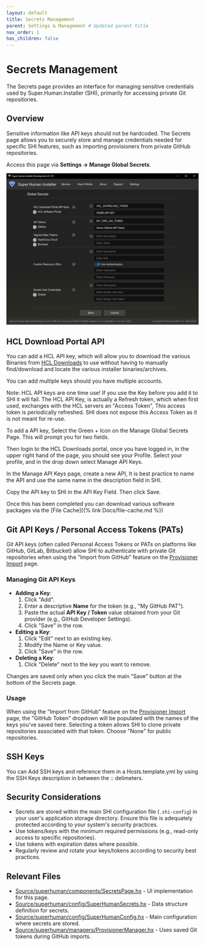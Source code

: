 ```yaml
---
layout: default
title: Secrets Management
parent: Settings & Management # Updated parent title
nav_order: 1
has_children: false
---
```


# Secrets Management

The Secrets page provides an interface for managing sensitive credentials used by Super.Human.Installer (SHI), primarily for accessing private Git repositories.

## Overview

Sensitive information like API keys should not be hardcoded. The Secrets page allows you to securely store and manage credentials needed for specific SHI features, such as importing provisioners from private GitHub repositories.

Access this page via **Settings -> Manage Global Secrets**.

![Secrets Management](../Assets/images/docs/secrets.png)

## HCL Download Portal API

You can add a HCL API key, which will allow you to download the various Binaries from [HCL Downloads](https://my.hcltechsw.com/downloads) to use without having to manually find/download and locate the various installer binaries/archives.

You can add multiple keys should you have multiple accounts.

Note: HCL API keys are one time use! If you use the Key before you add it to SHI it will fail. The HCL API Key, is actually a Refresh token, which when first used, exchanges with the HCL servers an "Access Token", This access token is periodically refreshed. SHI does not expose this Access Token as it is not meant for re-use.

To add a API key, Select the Green + Icon on the Manage Global Secrets Page. This will prompt you for two fields.

Then login to the HCL Downloads portal, once you have logged in, in the upper right hand of the page, you should see your Profile. Select your profile, and in the drop down select Manage API Keys.

In the Manage API Keys page, create a new API, It is best practice to name the API and use the same name in the description field in SHI.

Copy the API key to SHI in the API Key Field. Then click Save.

Once this has been completed you can download various software packages via the [File Cache]({% link Docs/file-cache.md %})

## Git API Keys / Personal Access Tokens (PATs)

Git API keys (often called Personal Access Tokens or PATs on platforms like GitHub, GitLab, Bitbucket) allow SHI to authenticate with private Git repositories when using the "Import from GitHub" feature on the [Provisioner Import](/Docs/provisioner-import) page.

### Managing Git API Keys

*   **Adding a Key**:
    1.  Click "Add".
    2.  Enter a descriptive **Name** for the token (e.g., "My GitHub PAT").
    3.  Paste the actual **API Key / Token** value obtained from your Git provider (e.g., GitHub Developer Settings).
    4.  Click "Save" in the row.
*   **Editing a Key**:
    1.  Click "Edit" next to an existing key.
    2.  Modify the Name or Key value.
    3.  Click "Save" in the row.
*   **Deleting a Key**:
    1.  Click "Delete" next to the key you want to remove.

Changes are saved only when you click the main "Save" button at the bottom of the Secrets page.

### Usage

When using the "Import from GitHub" feature on the [Provisioner Import](provisioner-import) page, the "GitHub Token" dropdown will be populated with the names of the keys you've saved here. Selecting a token allows SHI to clone private repositories associated with that token. Choose "None" for public repositories.

## SSH Keys

You can Add SSH keys and reference them in a Hosts.template.yml by using the SSH Keys description in between the :: delimeters.

## Security Considerations

*   Secrets are stored within the main SHI configuration file (`.shi-config`) in your user's application storage directory. Ensure this file is adequately protected according to your system's security practices.
*   Use tokens/keys with the minimum required permissions (e.g., read-only access to specific repositories).
*   Use tokens with expiration dates where possible.
*   Regularly review and rotate your keys/tokens according to security best practices.

## Relevant Files

*   [Source/superhuman/components/SecretsPage.hx](https://github.com/Moonshine-IDE/Super.Human.Installer/blob/master/Source/superhuman/components/SecretsPage.hx) - UI implementation for this page.
*   [Source/superhuman/config/SuperHumanSecrets.hx](https://github.com/Moonshine-IDE/Super.Human.Installer/blob/master/Source/superhuman/config/SuperHumanSecrets.hx) - Data structure definition for secrets.
*   [Source/superhuman/config/SuperHumanConfig.hx](https://github.com/Moonshine-IDE/Super.Human.Installer/blob/master/Source/superhuman/config/SuperHumanConfig.hx) - Main configuration where secrets are stored.
*   [Source/superhuman/managers/ProvisionerManager.hx](https://github.com/Moonshine-IDE/Super.Human.Installer/blob/master/Source/superhuman/managers/ProvisionerManager.hx) - Uses saved Git tokens during GitHub imports.
